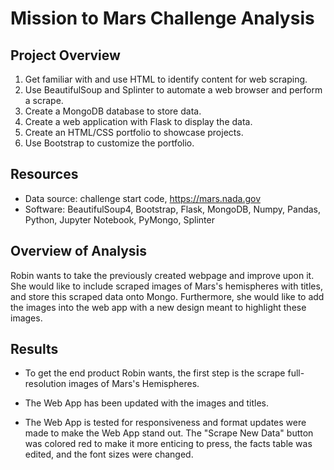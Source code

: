 # Mission to Mars Challenge Analysis
## Project Overview

1. Get familiar with and use HTML to identify content for web scraping.
2. Use BeautifulSoup and Splinter to automate a web browser and perform a scrape.
3. Create a MongoDB database to store data. 
4. Create a web application with Flask to display the data. 
5. Create an HTML/CSS portfolio to showcase projects. 
6. Use Bootstrap to customize the portfolio.

## Resources
* Data source: challenge start code, https://mars.nada.gov
* Software: BeautifulSoup4, Bootstrap, Flask, MongoDB, Numpy, Pandas, Python, Jupyter Notebook, PyMongo, Splinter


## Overview of Analysis
Robin wants to take the previously created webpage and improve upon it. She would like to include scraped images of Mars's hemispheres with titles, and store this scraped data onto Mongo. Furthermore, she would like to add the images into the web app with a new design meant to highlight these images. 

## Results 
* To get the end product Robin wants, the first step is the scrape full-resolution images of Mars's Hemispheres. 

* The Web App has been updated with the images and titles. 

* The Web App is tested for responsiveness and format updates were made to make the Web App stand out. The "Scrape New Data" button was colored red to make it more enticing to press, the facts table was edited, and the font sizes were changed.

